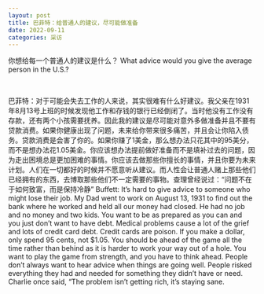 ```yaml
---
layout: post
title: 巴菲特：给普通人的建议，尽可能做准备
date: 2022-09-11
categories: 采访
---
```


你想给每一个普通人的建议是什么？
What advice would you give the average person in the U.S.?

<br>

巴菲特：对于可能会失去工作的人来说，其实很难有什么好建议。我父亲在1931年8月13号上班的时候发现他工作和存钱的银行已经倒闭了。当时他没有工作没有存款，还有两个小孩需要抚养。因此我的建议是尽可能对意外多做准备并且不要有贷款消费。如果你健康出现了问题，未来给你带来很多痛苦，并且会让你陷入债务。贷款消费是会害了你的。如果你赚了1美金，那么想办法只花其中的95美分，而不是想办法花1.05美金。你应该想办法提前做好准备而不是填补过去的问题，因为走出困境总是更加困难的事情。你应该去做那些你擅长的事情，并且你要为未来计划。人们在一切都好的时候并不愿意听从建议。而人性会让普通人赌上那些他们已经拥有的东西，去博取那些他们不一定需要的事物。查理曾经说过：“问题不在于如何致富，而是保持冷静”
Buffett: It’s hard to give advice to someone who might lose their job. My Dad went to work on August 13, 1931 to find out the bank where he worked and held all our money had closed. He had no job and no money and two kids. You want to be as prepared as you can and you just don’t want to have debt. Medical problems cause a lot of the grief and lots of credit card debt. Credit cards are poison. If you make a dollar, only spend 95 cents, not $1.05. You should be ahead of the game all the time rather than behind as it is harder to work your way out of a hole. You want to play the game from strength, and you have to think ahead. People don’t always want to hear advice when things are going well. People risked everything they had and needed for something they didn’t have or need. Charlie once said, “The problem isn’t getting rich, it’s staying sane.